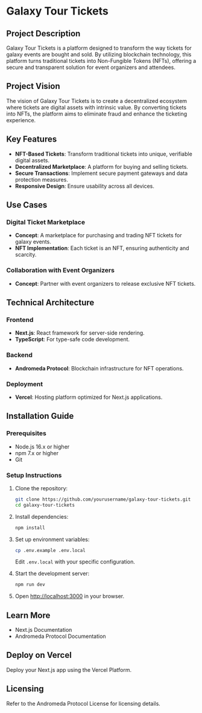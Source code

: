 # Galaxy Tour Tickets

## Project Description

Galaxy Tour Tickets is a platform designed to transform the way tickets for galaxy events are bought and sold. By utilizing blockchain technology, this platform turns traditional tickets into Non-Fungible Tokens (NFTs), offering a secure and transparent solution for event organizers and attendees.

## Project Vision

The vision of Galaxy Tour Tickets is to create a decentralized ecosystem where tickets are digital assets with intrinsic value. By converting tickets into NFTs, the platform aims to eliminate fraud and enhance the ticketing experience.

## Key Features

- **NFT-Based Tickets**: Transform traditional tickets into unique, verifiable digital assets.
- **Decentralized Marketplace**: A platform for buying and selling tickets.
- **Secure Transactions**: Implement secure payment gateways and data protection measures.
- **Responsive Design**: Ensure usability across all devices.

## Use Cases

### Digital Ticket Marketplace

- **Concept**: A marketplace for purchasing and trading NFT tickets for galaxy events.
- **NFT Implementation**: Each ticket is an NFT, ensuring authenticity and scarcity.

### Collaboration with Event Organizers

- **Concept**: Partner with event organizers to release exclusive NFT tickets.

## Technical Architecture

### Frontend

- **Next.js**: React framework for server-side rendering.
- **TypeScript**: For type-safe code development.

### Backend

- **Andromeda Protocol**: Blockchain infrastructure for NFT operations.

### Deployment

- **Vercel**: Hosting platform optimized for Next.js applications.

## Installation Guide

### Prerequisites

- Node.js 16.x or higher
- npm 7.x or higher
- Git

### Setup Instructions

1. Clone the repository:
    ```bash
    git clone https://github.com/yourusername/galaxy-tour-tickets.git
    cd galaxy-tour-tickets
    ```

2. Install dependencies:
    ```bash
    npm install
    ```

3. Set up environment variables:
    ```bash
    cp .env.example .env.local
    ```
    Edit `.env.local` with your specific configuration.

4. Start the development server:
    ```bash
    npm run dev
    ```

5. Open [http://localhost:3000](http://localhost:3000) in your browser.

## Learn More

- Next.js Documentation
- Andromeda Protocol Documentation

## Deploy on Vercel

Deploy your Next.js app using the Vercel Platform.

## Licensing

Refer to the Andromeda Protocol License for licensing details.
